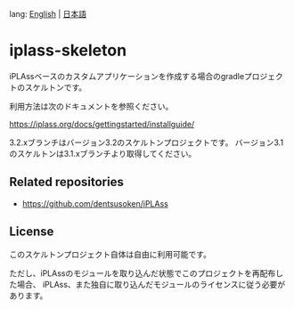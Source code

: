 lang: [English](./README-EN.md) | [日本語](./README.md)

# iplass-skeleton

iPLAssベースのカスタムアプリケーションを作成する場合のgradleプロジェクトのスケルトンです。

利用方法は次のドキュメントを参照ください。

https://iplass.org/docs/gettingstarted/installguide/

3.2.xブランチはバージョン3.2のスケルトンプロジェクトです。
バージョン3.1のスケルトンは3.1.xブランチより取得してください。

## Related repositories

* <https://github.com/dentsusoken/iPLAss>

## License

このスケルトンプロジェクト自体は自由に利用可能です。

ただし、iPLAssのモジュールを取り込んだ状態でこのプロジェクトを再配布した場合、
iPLAss、また独自に取り込んだモジュールのライセンスに従う必要があります。
